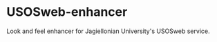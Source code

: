 USOSweb-enhancer
================

Look and feel enhancer for Jagiellonian University's USOSweb service.
